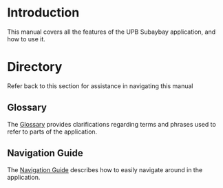 # Introduction
This manual covers all the features of the UPB Subaybay application, and how to use it.

# Directory
Refer back to this section for assistance in navigating this manual

## Glossary
The [Glossary](./glossary) provides clarifications regarding terms and phrases used to refer to parts of the application.

## Navigation Guide
The [Navigation Guide](./page-guides/navigation) describes how to easily navigate around in the application.
